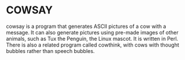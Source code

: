 COWSAY
======

cowsay is a program that generates ASCII pictures of a cow with a message. It can also generate pictures using pre-made images of other animals, such as Tux the Penguin, the Linux mascot. It is written in Perl. There is also a related program called cowthink, with cows with thought bubbles rather than speech bubbles.
